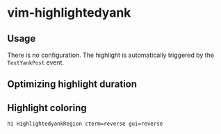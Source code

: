 # vim-highlightedyank

## Usage

There is no configuration. The highlight is automatically triggered by the
`TextYankPost` event.

## Optimizing highlight duration

## Highlight coloring

    hi HighlightedyankRegion cterm=reverse gui=reverse

